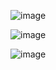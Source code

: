 ![image](https://github.com/user-attachments/assets/8e257052-587c-412b-b5b3-9a9e024ae1cd)


![image](https://github.com/user-attachments/assets/5d227778-4602-453d-a6b8-6724f66d1bf7)


![image](https://github.com/user-attachments/assets/01edeacb-9902-4a60-952b-563ae67f5f00)
